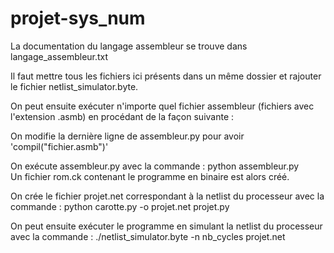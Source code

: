 # projet-sys_num

La documentation du langage assembleur se trouve dans langage_assembleur.txt

Il faut mettre tous les fichiers ici présents dans un même dossier et rajouter le fichier netlist_simulator.byte.  

On peut ensuite exécuter n'importe quel fichier assembleur (fichiers avec l'extension .asmb) en procédant de la façon suivante :  

On modifie la dernière ligne de assembleur.py pour avoir 'compil("fichier.asmb")'  

On exécute assembleur.py avec la commande : python assembleur.py  
Un fichier rom.ck contenant le programme en binaire est alors créé.

On crée le fichier projet.net correspondant à la netlist du processeur avec la commande : python carotte.py -o projet.net projet.py

On peut ensuite exécuter le programme en simulant la netlist du processeur avec la commande : ./netlist_simulator.byte -n nb_cycles projet.net
